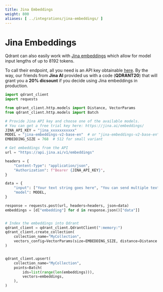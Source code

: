 ```yaml
---
title: Jina Embeddings
weight: 800
aliases: [ ../integrations/jina-embeddings/ ]
---
```


# Jina Embeddings

Qdrant can also easily work with [Jina embeddings](https://jina.ai/embeddings/) which allow for model input lengths of up to 8192 tokens.

To call their endpoint, all you need is an API key obtainable [here](https://jina.ai/embeddings/). By the way, our friends from **Jina AI** provided us with a code (**QDRANT20**) that will grant you a **20% dicsount** if you decide using Jina embeddings in production.

```python
import qdrant_client
import requests

from qdrant_client.http.models import Distance, VectorParams
from qdrant_client.http.models import Batch

# Provide Jina API key and choose one of the available models.
# You can get a free trial key here: https://jina.ai/embeddings/
JINA_API_KEY = "jina_xxxxxxxxxxx"
MODEL = "jina-embeddings-v2-base-en"  # or "jina-embeddings-v2-base-en"
EMBEDDING_SIZE = 768  # 512 for small variant

# Get embeddings from the API
url = "https://api.jina.ai/v1/embeddings"

headers = {
    "Content-Type": "application/json",
    "Authorization": f"Bearer {JINA_API_KEY}",
}

data = {
    "input": ["Your text string goes here", "You can send multiple texts"],
    "model": MODEL,
}

response = requests.post(url, headers=headers, json=data)
embeddings = [d["embedding"] for d in response.json()["data"]]


# Index the embeddings into Qdrant
qdrant_client = qdrant_client.QdrantClient(":memory:")
qdrant_client.create_collection(
    collection_name="MyCollection",
    vectors_config=VectorParams(size=EMBEDDING_SIZE, distance=Distance.DOT),
)


qdrant_client.upsert(
    collection_name="MyCollection",
    points=Batch(
        ids=list(range(len(embeddings))),
        vectors=embeddings,
    ),
)

```

